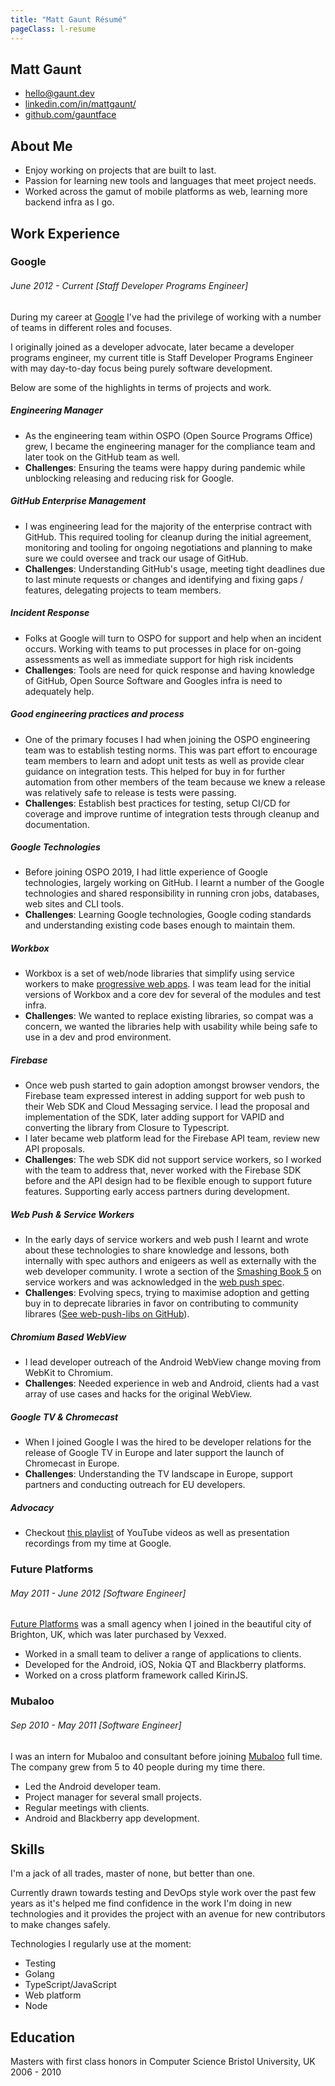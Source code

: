 ```yaml
---
title: "Matt Gaunt Résumé"
pageClass: l-resume
---
```


<section class="c-resume-heading">
    <h1 class="c-resume-heading_title">Matt Gaunt</h1>
    <ul class="c-resume-heading_links">
    <li><a href="mailto:hello@gaunt.dev">hello@gaunt.dev</a></li>
    <li><a href="https://www.linkedin.com/in/mattgaunt/">linkedin.com/in/mattgaunt/</a></li>
    <li><a href="https://github.com/gauntface">github.com/gauntface</a></li>
    </ul>
</section>

## About Me

- Enjoy working on projects that are built to last.
- Passion for learning new tools and languages that meet project needs.
- Worked across the gamut of mobile platforms as web, learning more backend infra as I go.

## Work Experience

### Google

###### June 2012 - Current [Staff Developer Programs Engineer]

During my career at [Google](https://careers.google.com/) I've had the privilege
of working with a number of teams in different roles and focuses.

I originally joined as a developer advocate, later became a developer
programs engineer, my current title is Staff Developer Programs Engineer with
may day-to-day focus being purely software development.

Below are some of the highlights in terms of projects and work.

##### Engineering Manager

- As the engineering team within OSPO (Open Source Programs Office) grew, I
became the engineering manager for the compliance team and later took on
the GitHub team as well.
- **Challenges**: Ensuring the teams were happy during pandemic while
unblocking releasing and reducing risk for Google.

##### GitHub Enterprise Management

- I was engineering lead for the majority of the enterprise contract with
GitHub. This required tooling for cleanup during the initial agreement,
monitoring and tooling for ongoing negotiations and planning to make sure
we could oversee and track our usage of GitHub.
- **Challenges**: Understanding GitHub's usage, meeting tight deadlines due
to last minute requests or changes and identifying and fixing
gaps / features, delegating projects to team members.

##### Incident Response

- Folks at Google will turn to OSPO for support and help when an incident
occurs. Working with teams to put processes in place for on-going
assessments as well as immediate support for high risk incidents
- **Challenges**: Tools are need for quick response and having knowledge
of GitHub, Open Source Software and Googles infra is need to adequately
help.

##### Good engineering practices and process

- One of the primary focuses I had when joining the OSPO engineering team
was to establish testing norms. This was part effort to encourage team
members to learn and adopt unit tests as well as provide clear guidance
on integration tests. This helped for buy in for further automation from
other members of the team because we knew a release was relatively safe
to release is tests were passing.
- **Challenges**: Establish best practices for testing, setup CI/CD for coverage
and improve runtime of integration tests through cleanup and documentation.

##### Google Technologies

- Before joining OSPO 2019, I had little experience of Google
technologies, largely working on GitHub. I learnt a number of the Google
technologies and shared responsibility in running cron jobs, databases,
web sites and CLI tools.
- **Challenges**: Learning Google technologies, Google coding standards
and understanding existing code bases enough to maintain them.

##### Workbox

- Workbox is a set of web/node libraries that simplify using service workers
to make
[progressive web apps](https://en.wikipedia.org/wiki/Progressive_web_application).
I was team lead for the initial versions of Workbox and a core dev for
several of the modules and test infra.
- **Challenges**: We wanted to replace existing libraries, so compat was a concern,
we wanted the libraries help with usability while being safe to use in a
dev and prod environment.

##### Firebase

- Once web push started to gain adoption amongst browser vendors, the
Firebase team expressed interest in adding support for web push to their
Web SDK and Cloud Messaging service. I lead the proposal and
implementation of the SDK, later adding support for VAPID and converting
the library from Closure to Typescript.
- I later became web platform lead for the Firebase API team, review new
API proposals.
- **Challenges**: The web SDK did not support service workers, so I worked
with the team to address that, never worked with the Firebase SDK before
and the API design had to be flexible enough to support future features.
Supporting early access partners during development.

##### Web Push & Service Workers

- In the early days of service workers and web push I learnt and wrote about
these technologies to share knowledge and lessons, both internally with
spec authors and enigeers as well as externally with the web developer
community. I wrote a section of the
[Smashing Book 5](https://shop.smashingmagazine.com/products/smashing-book-5-real-life-responsive-web-design)
on service workers and was acknowledged in the [web push spec](https://w3c.github.io/push-api/#acknowledgements).
- **Challenges**: Evolving specs, trying to maximise adoption and getting buy
in to deprecate libraries in favor on contributing to community librares
([See web-push-libs on GitHub](https://github.com/web-push-libs/)).

##### Chromium Based WebView

- I lead developer outreach of the Android WebView change moving from
WebKit to Chromium.
- **Challenges**: Needed experience in web and Android, clients had a vast
array of use cases and hacks for the original WebView.

##### Google TV & Chromecast

- When I joined Google I was the hired to be developer relations for the
release of Google TV in Europe and later support the launch of Chromecast
in Europe.
- **Challenges**: Understanding the TV landscape in Europe, support partners
and conducting outreach for EU developers.

##### Advocacy

- Checkout
[this playlist](https://www.youtube.com/playlist?list=PLo4WeLIpjn15yye0FCQRy47YjrrCTh99s)
of YouTube videos as well as presentation recordings from my time at Google.


### Future Platforms

###### May 2011 - June 2012 [Software Engineer]

[Future Platforms](https://www.futureplatforms.com/) was a small agency
when I joined in the beautiful city of Brighton, UK, which was later purchased
by Vexxed.

- Worked in a small team to deliver a range of applications to clients.
- Developed for the Android, iOS, Nokia QT and Blackberry platforms.
- Worked on a cross platform framework called KirinJS.

### Mubaloo

###### Sep 2010 - May 2011 [Software Engineer]

I was an intern for Mubaloo and consultant before joining
[Mubaloo](https://twitter.com/mubaloo) full time. The company grew from 5 to
40 people during my time there.

- Led the Android developer team.
- Project manager for several small projects.
- Regular meetings with clients.
- Android and Blackberry app development.

## Skills

I'm a jack of all trades, master of none, but better than one.

Currently drawn towards testing and DevOps style work over the past
few years as it's helped me find confidence in the work I'm doing
in new technologies and it provides the project with an avenue for new
contributors to make changes safely.

Technologies I regularly use at the moment:

- Testing
- Golang
- TypeScript/JavaScript
- Web platform
- Node

## Education

Masters with first class honors in Computer Science
Bristol University, UK
2006 - 2010